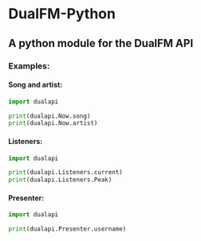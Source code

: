 # DualFM-Python
## A python module for the DualFM API

### Examples:

#### Song and artist:
```py
import dualapi

print(dualapi.Now.song)
print(dualapi.Now.artist)
```
#### Listeners:
```py
import dualapi

print(dualapi.Listeners.current)
print(dualapi.Listeners.Peak)
```
#### Presenter:
```py
import dualapi

print(dualapi.Presenter.username)
```

